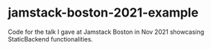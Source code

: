 # jamstack-boston-2021-example

Code for the talk I gave at Jamstack Boston in Nov 2021 showcasing StaticBackend 
functionalities.
